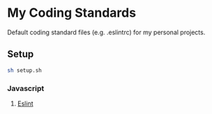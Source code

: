 # My Coding Standards

Default coding standard files (e.g. .eslintrc) for my personal projects.

## Setup

```bash
sh setup.sh
```

### Javascript

1. [Eslint](https://eslint.org/)
